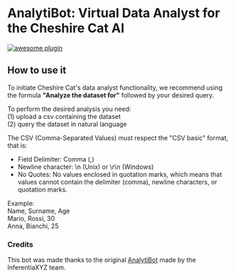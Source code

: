 # AnalytiBot: Virtual Data Analyst for the Cheshire Cat AI

[![awesome plugin](https://custom-icon-badges.demolab.com/static/v1?label=&message=awesome+plugin&color=F4F4F5&style=for-the-badge&logo=cheshire_cat_black)](https://)

## How to use it

To initiate Cheshire Cat's data analyst functionality, we recommend using the formula **"Analyze the dataset for"** followed by your desired query.

To perform the desired analysis you need:  
(1) upload a csv containing the dataset  
(2) query the dataset in natural language   

The CSV (Comma-Separated Values) must respect the "CSV basic" format, that is:
- Field Delimiter: Comma (,)
- Newline character: \n (Unix) or \r\n (Windows)
- No Quotes: No values ​​enclosed in quotation marks, which means that values ​​cannot contain the delimiter (comma), newline characters, or quotation marks.

Example:  
Name, Surname, Age  
Mario, Rossi, 30  
Anna, Bianchi, 25  

### Credits

This bot was made thanks to the original [AnalytiBot](https://github.com/Inferentiaxyz/AnalytiBot) made by the InferentiaXYZ team.
